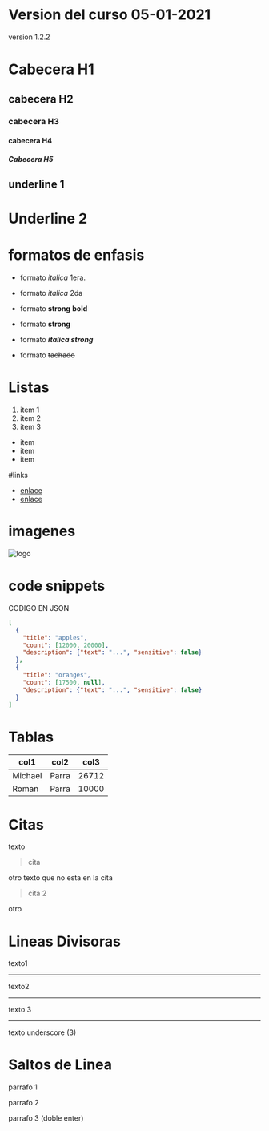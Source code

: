 # Version del curso 05-01-2021
version 1.2.2
# Cabecera H1
## cabecera H2
### cabecera H3
#### cabecera H4
##### Cabecera H5

underline 1
------------
Underline 2
===========

# formatos de enfasis

- formato *italica* 1era.
- formato _italica_ 2da

- formato **strong** **bold**
- formato __strong__ 

- formato ***italica strong***
- formato ~~tachado~~

# Listas

1. item 1
2. item 2
3. item 3
- item
- item
- item




#links
- [enlace](http:www.//google.com)
- [enlace](index.html)

# imagenes
![logo](https://github.githubassets.com/images/modules/logos_page/Octocat.png)

# code snippets
CODIGO EN JSON
```JSON
[
  {
    "title": "apples",
    "count": [12000, 20000],
    "description": {"text": "...", "sensitive": false}
  },
  {
    "title": "oranges",
    "count": [17500, null],
    "description": {"text": "...", "sensitive": false}
  }
]
```
# Tablas

| col1 | col2 | col3 | 
| ---- | ---- | ---- |
| Michael | Parra | 26712 |
| Roman | Parra | 10000 |

# Citas
texto
>cita

otro texto que no esta en la cita
>cita 2

otro

# Lineas Divisoras
texto1 

--- 
texto2

***
texto 3

___
texto underscore (3)

# Saltos de Linea

parrafo 1 

parrafo 2 

parrafo 3 (doble enter)
